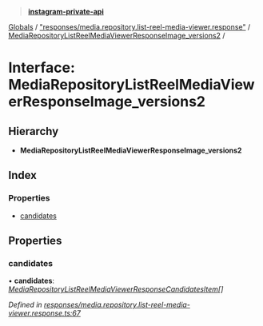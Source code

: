 > **[instagram-private-api](../README.md)**

[Globals](../globals.md) / ["responses/media.repository.list-reel-media-viewer.response"](../modules/_responses_media_repository_list_reel_media_viewer_response_.md) / [MediaRepositoryListReelMediaViewerResponseImage_versions2](_responses_media_repository_list_reel_media_viewer_response_.mediarepositorylistreelmediaviewerresponseimage_versions2.md) /

# Interface: MediaRepositoryListReelMediaViewerResponseImage_versions2

## Hierarchy

* **MediaRepositoryListReelMediaViewerResponseImage_versions2**

## Index

### Properties

* [candidates](_responses_media_repository_list_reel_media_viewer_response_.mediarepositorylistreelmediaviewerresponseimage_versions2.md#candidates)

## Properties

###  candidates

• **candidates**: *[MediaRepositoryListReelMediaViewerResponseCandidatesItem](_responses_media_repository_list_reel_media_viewer_response_.mediarepositorylistreelmediaviewerresponsecandidatesitem.md)[]*

*Defined in [responses/media.repository.list-reel-media-viewer.response.ts:67](https://github.com/Nerixyz/instagram-private-api/blob/e5037ee/src/responses/media.repository.list-reel-media-viewer.response.ts#L67)*